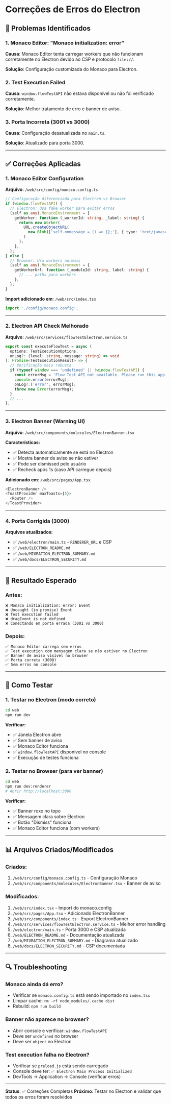 # Correções de Erros do Electron

## 🐛 Problemas Identificados

### 1. Monaco Editor: "Monaco initialization: error"
**Causa**: Monaco Editor tenta carregar workers que não funcionam corretamente no Electron devido ao CSP e protocolo `file://`.

**Solução**: Configuração customizada do Monaco para Electron.

### 2. Test Execution Failed
**Causa**: `window.flowTestAPI` não estava disponível ou não foi verificado corretamente.

**Solução**: Melhor tratamento de erro e banner de aviso.

### 3. Porta Incorreta (3001 vs 3000)
**Causa**: Configuração desatualizada no `main.ts`.

**Solução**: Atualizado para porta 3000.

---

## ✅ Correções Aplicadas

### 1. Monaco Editor Configuration
**Arquivo**: `/web/src/config/monaco.config.ts`

```typescript
// Configuração diferenciada para Electron vs Browser
if (window.flowTestAPI) {
  // Electron: Usa fake worker para evitar erros
  (self as any).MonacoEnvironment = {
    getWorker: function (_workerId: string, _label: string) {
      return new Worker(
        URL.createObjectURL(
          new Blob(['self.onmessage = () => {};'], { type: 'text/javascript' })
        )
      );
    },
  };
} else {
  // Browser: Usa workers normais
  (self as any).MonacoEnvironment = {
    getWorkerUrl: function (_moduleId: string, label: string) {
      // ... paths para workers
    },
  };
}
```

**Import adicionado em**: `/web/src/index.tsx`
```typescript
import './config/monaco.config';
```

---

### 2. Electron API Check Melhorado
**Arquivo**: `/web/src/services/flowTestElectron.service.ts`

```typescript
export const executeFlowTest = async (
  options: TestExecutionOptions,
  onLog?: (level: string, message: string) => void
): Promise<TestExecutionResult> => {
  // Verificação mais robusta
  if (typeof window === 'undefined' || !window.flowTestAPI) {
    const errorMsg = 'Flow Test API not available. Please run this app in Electron (npm run dev).';
    console.error(errorMsg);
    onLog?.('error', errorMsg);
    throw new Error(errorMsg);
  }
  // ...
};
```

---

### 3. Electron Banner (Warning UI)
**Arquivo**: `/web/src/components/molecules/ElectronBanner.tsx`

**Características:**
- ✅ Detecta automaticamente se está no Electron
- ✅ Mostra banner de aviso se não estiver
- ✅ Pode ser dismissed pelo usuário
- ✅ Recheck após 1s (caso API carregue depois)

**Adicionado em**: `/web/src/pages/App.tsx`
```typescript
<ElectronBanner />
<ToastProvider maxToasts={5}>
  <Router />
</ToastProvider>
```

---

### 4. Porta Corrigida (3000)
**Arquivos atualizados:**
- ✅ `/web/electron/main.ts` - `RENDERER_URL` e CSP
- ✅ `/web/ELECTRON_README.md`
- ✅ `/web/MIGRATION_ELECTRON_SUMMARY.md`
- ✅ `/web/docs/ELECTRON_SECURITY.md`

---

## 🎯 Resultado Esperado

### Antes:
```
❌ Monaco initialization: error: Event
❌ Uncaught (in promise) Event
❌ Test execution failed
❌ dragEvent is not defined
❌ Conectando em porta errada (3001 vs 3000)
```

### Depois:
```
✅ Monaco Editor carrega sem erros
✅ Test execution com mensagem clara se não estiver no Electron
✅ Banner de aviso visível no browser
✅ Porta correta (3000)
✅ Sem erros no console
```

---

## 🧪 Como Testar

### 1. Testar no Electron (modo correto)
```bash
cd web
npm run dev
```

**Verificar:**
- ✅ Janela Electron abre
- ✅ Sem banner de aviso
- ✅ Monaco Editor funciona
- ✅ `window.flowTestAPI` disponível no console
- ✅ Execução de testes funciona

### 2. Testar no Browser (para ver banner)
```bash
cd web
npm run dev:renderer
# Abrir http://localhost:3000
```

**Verificar:**
- ✅ Banner roxo no topo
- ✅ Mensagem clara sobre Electron
- ✅ Botão "Dismiss" funciona
- ✅ Monaco Editor funciona (com workers)

---

## 📊 Arquivos Criados/Modificados

### Criados:
1. `/web/src/config/monaco.config.ts` - Configuração Monaco
2. `/web/src/components/molecules/ElectronBanner.tsx` - Banner de aviso

### Modificados:
1. `/web/src/index.tsx` - Import do monaco.config
2. `/web/src/pages/App.tsx` - Adicionado ElectronBanner
3. `/web/src/components/index.ts` - Export ElectronBanner
4. `/web/src/services/flowTestElectron.service.ts` - Melhor error handling
5. `/web/electron/main.ts` - Porta 3000 e CSP atualizada
6. `/web/ELECTRON_README.md` - Documentação atualizada
7. `/web/MIGRATION_ELECTRON_SUMMARY.md` - Diagrama atualizado
8. `/web/docs/ELECTRON_SECURITY.md` - CSP documentada

---

## 🔍 Troubleshooting

### Monaco ainda dá erro?
- Verificar se `monaco.config.ts` está sendo importado no `index.tsx`
- Limpar cache: `rm -rf node_modules/.cache dist`
- Rebuild: `npm run build`

### Banner não aparece no browser?
- Abrir console e verificar: `window.flowTestAPI`
- Deve ser `undefined` no browser
- Deve ser `object` no Electron

### Test execution falha no Electron?
- Verificar se `preload.js` está sendo carregado
- Console deve ter: `✅ Electron Main Process Initialized`
- DevTools → Application → Console (verificar erros)

---

**Status**: ✅ Correções Completas
**Próximo**: Testar no Electron e validar que todos os erros foram resolvidos
